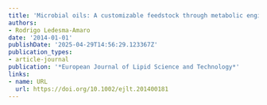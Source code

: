 ```yaml
---
title: 'Microbial oils: A customizable feedstock through metabolic engineering'
authors:
- Rodrigo Ledesma‐Amaro
date: '2014-01-01'
publishDate: '2025-04-29T14:56:29.123367Z'
publication_types:
- article-journal
publication: '*European Journal of Lipid Science and Technology*'
links:
- name: URL
  url: https://doi.org/10.1002/ejlt.201400181
---
```

